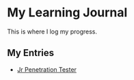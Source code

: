 #  My Learning Journal

This is where I log my progress.

## My Entries
- [Jr Penetration Tester](./penetration-tester.md)


